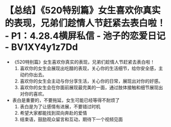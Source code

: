 # 【总结】《520特别篇》女生喜欢你真实的表现，兄弟们趁情人节赶紧去表白啦！ - P1：4.28.4横屏私信 - 池子的恋爱日记 - BV1XY4y1z7Dd

-   《520特别篇》女生喜欢你真实的表现，兄弟们趁情人节赶紧去表白啦！
    1.  喜欢你的女生会展现出吃醋的表现，关心你的生活细节，给你安全感，主动约你出去。
    2.  喜欢你的女生会主动与你分享生活，关心你的日常，展现出对你的好感。
    3.  喜欢你的女生会在你面前展现最完美的一面，通过肢体接触和细节展现出对你的喜欢。
-   表白是重要的，不要拖延，女生可能已经等得不耐烦了
    1.  表白是为了让感情有进展，不要错过时机
    2.  希望大家都能找到双向奔赴的爱情
    3.  结束语，鼓励观众留言和互动，期待下一个视频见面
